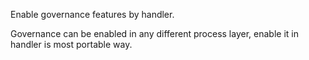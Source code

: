 Enable governance features by handler.

Governance can be enabled in any different process layer, enable it in handler is most portable way.
